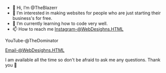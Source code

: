 - 👋 Hi, I’m @TheBlazerr
- 👀 I’m interested in making websites for people who are just starting their business's for free.
- 🌱 I’m currently learning how to code very well.
- 📫 How to reach me 
Instagram-@WebDesighns.HTML

YouTube-@TheDominator

Email-@WebDesighns.HTML

I am available all the time so don't be afraid to ask me any questions. Thank you 🙏 


